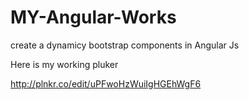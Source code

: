 # MY-Angular-Works
create a dynamicy bootstrap components in Angular Js

Here is my working pluker

http://plnkr.co/edit/uPFwoHzWuiIgHGEhWgF6
